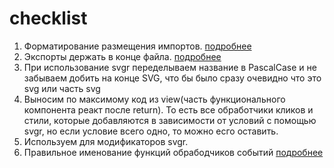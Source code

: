 # checklist

1. Форматирование размещения импортов. [подробнее](https://github.com/fullstack-development/front-end-best-practices/tree/master/JS#1.17)
2. Экспорты держать в конце файла. [подробнее](https://github.com/fullstack-development/front-end-best-practices/tree/master/JS#1.18)
3. При использование svgr переделываем название в PascalCase и не забываем добить на конце SVG, что бы было сразу очевидно что это svg или часть svg
4. Выносим по максимому код из view(часть функционального компонента реакт после return). То есть все обработчики кликов и стили, которые добавляются в зависимости от условий с помощью svgr, но если условие всего одно, то можно есго оставить.
5. Используем для модификаторов svgr.
6. Правильное именование функций обрабодчиков событий [подробнее](https://github.com/fullstack-development/front-end-best-practices/tree/master/JS#3.3)
